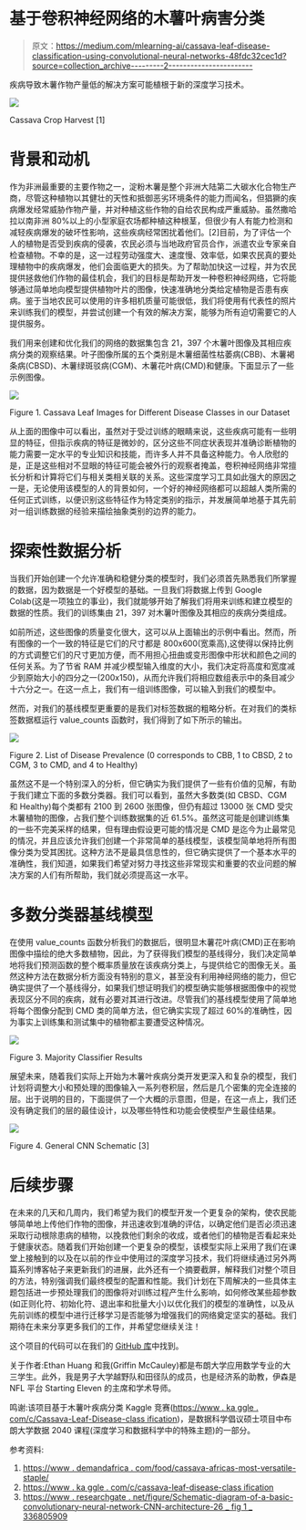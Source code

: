 # 基于卷积神经网络的木薯叶病害分类

> 原文：<https://medium.com/mlearning-ai/cassava-leaf-disease-classification-using-convolutional-neural-networks-48fdc32cec1d?source=collection_archive---------2----------------------->

疾病导致木薯作物产量低的解决方案可能植根于新的深度学习技术。

![](img/b3985f675a4354e5e81d809b80dc091d.png)

Cassava Crop Harvest [1]

# 背景和动机

作为非洲最重要的主要作物之一，淀粉木薯是整个非洲大陆第二大碳水化合物生产商，尽管这种植物以其健壮的天性和抵御恶劣环境条件的能力而闻名，但猖獗的疾病爆发经常威胁作物产量，并对种植这些作物的自给农民构成严重威胁。虽然撒哈拉以南非洲 80%以上的小型家庭农场都种植这种根茎，但很少有人有能力检测和减轻疾病爆发的破坏性影响，这些疾病经常困扰着他们。[2]目前，为了评估一个人的植物是否受到疾病的侵袭，农民必须与当地政府官员合作，派遣农业专家亲自检查植物。不幸的是，这一过程劳动强度大、速度慢、效率低，如果农民真的要处理植物中的疾病爆发，他们会面临更大的损失。为了帮助加快这一过程，并为农民提供拯救他们作物的最佳机会，我们的目标是帮助开发一种卷积神经网络，它将能够通过简单地向模型提供植物叶片的图像，快速准确地分类给定植物是否患有疾病。鉴于当地农民可以使用的许多相机质量可能很低，我们将使用有代表性的照片来训练我们的模型，并尝试创建一个有效的解决方案，能够为所有迫切需要它的人提供服务。

我们用来创建和优化我们的网络的数据集包含 21，397 个木薯叶图像及其相应疾病分类的观察结果。叶子图像所属的五个类别是木薯细菌性枯萎病(CBB)、木薯褐条病(CBSD)、木薯绿斑驳病(CGM)、木薯花叶病(CMD)和健康。下面显示了一些示例图像。

![](img/005c5765a22c91abf9d38a43f2be45ce.png)

Figure 1\. Cassava Leaf Images for Different Disease Classes in our Dataset

从上面的图像中可以看出，虽然对于受过训练的眼睛来说，这些疾病可能有一些明显的特征，但指示疾病的特征是微妙的，区分这些不同症状表现并准确诊断植物的能力需要一定水平的专业知识和技能，而许多人并不具备这种能力。令人欣慰的是，正是这些相对不显眼的特征可能会被外行的观察者掩盖，卷积神经网络非常擅长分析和计算将它们与相关类相关联的关系。这些深度学习工具如此强大的原因之一是，无论使用该模型的人的背景如何，一个好的神经网络都可以超越人类所需的任何正式训练，以便识别这些特征作为特定类别的指示，并发展简单地基于其先前对一组训练数据的经验来描绘抽象类别的边界的能力。

# 探索性数据分析

当我们开始创建一个允许准确和稳健分类的模型时，我们必须首先熟悉我们所掌握的数据，因为数据是一个好模型的基础。一旦我们将数据上传到 Google Colab(这是一项独立的事业)，我们就能够开始了解我们将用来训练和建立模型的数据的性质。我们的训练集由 21，397 对木薯叶图像及其相应的疾病分类组成。

如前所述，这些图像的质量变化很大，这可以从上面输出的示例中看出。然而，所有图像的一个一致的特征是它们的尺寸都是 800x600(宽乘高),这使得以保持比例的方式调整它们的尺寸更加方便，而不用担心扭曲或变形图像中形状和颜色之间的任何关系。为了节省 RAM 并减少模型输入维度的大小，我们决定将高度和宽度减少到原始大小的四分之一(200x150)，从而允许我们将相应数组表示中的条目减少十六分之一。在这一点上，我们有一组训练图像，可以输入到我们的模型中。

然而，对我们的基线模型更重要的是我们对标签数据的粗略分析。在对我们的类标签数据框运行 value_counts 函数时，我们得到了如下所示的输出。

![](img/38db0dca9870d8fdc98296daaecb8e2d.png)

Figure 2\. List of Disease Prevalence (0 corresponds to CBB, 1 to CBSD, 2 to CGM, 3 to CMD, and 4 to Healthy)

虽然这不是一个特别深入的分析，但它确实为我们提供了一些有价值的见解，有助于我们建立下面的多数分类器。我们可以看到，虽然大多数类(如 CBSD、CGM 和 Healthy)每个类都有 2100 到 2600 张图像，但仍有超过 13000 张 CMD 受灾木薯植物的图像，占我们整个训练数据集的近 61.5%。虽然这可能是创建训练集的一些不完美采样的结果，但有理由假设更可能的情况是 CMD 是迄今为止最常见的情况，并且应该允许我们创建一个非常简单的基线模型，该模型简单地将所有图像分类为受其困扰。这种方法不是最具信息性的，但它确实提供了一个基本水平的准确性，我们知道，如果我们希望对努力寻找这些非常现实和重要的农业问题的解决方案的人们有所帮助，我们就必须提高这一水平。

# 多数分类器基线模型

在使用 value_counts 函数分析我们的数据后，很明显木薯花叶病(CMD)正在影响图像中描绘的绝大多数植物，因此，为了获得我们模型的基线得分，我们决定简单地将我们预测函数的整个概率质量放在该疾病分类上，与提供给它的图像无关。虽然这种方法在数据分析方面没有特别的意义，甚至没有利用神经网络的能力，但它确实提供了一个基线得分，如果我们想证明我们的模型确实能够根据图像中的视觉表现区分不同的疾病，就有必要对其进行改进。尽管我们的基线模型使用了简单地将每个图像分配到 CMD 类的简单方法，但它确实实现了超过 60%的准确性，因为事实上训练集和测试集中的植物都主要遭受这种情况。

![](img/3738e6c9bc4a4db674a97b5558dedf22.png)

Figure 3\. Majority Classifier Results

展望未来，随着我们实际上开始为木薯叶疾病分类开发更深入和复杂的模型，我们计划将调整大小和预处理的图像输入一系列卷积层，然后是几个密集的完全连接的层。出于说明的目的，下面提供了一个大概的示意图，但是，在这一点上，我们还没有确定我们的层的最佳设计，以及哪些特性和功能会使模型产生最佳结果。

![](img/f8191b15f387e3da0622872e1dae336d.png)

Figure 4\. General CNN Schematic [3]

# 后续步骤

在未来的几天和几周内，我们希望为我们的模型开发一个更复杂的架构，使农民能够简单地上传他们作物的图像，并迅速收到准确的评估，以确定他们是否必须迅速采取行动根除患病的植物，以挽救他们剩余的收成，或者他们的植物是否看起来处于健康状态。随着我们开始创建一个更复杂的模型，该模型实际上采用了我们在课堂上接触到的以及在以前的作业中使用过的深度学习技术，我们将继续通过另外两篇系列博客帖子来更新我们的进展，此外还有一个摘要截屏，解释我们对整个项目的方法，特别强调我们最终模型的配置和性能。我们计划在下周解决的一些具体主题包括进一步预处理我们的图像将对训练过程产生什么影响，如何修改某些超参数(如正则化符、初始化符、退出率和批量大小)以优化我们的模型的准确性，以及从先前训练的模型中进行迁移学习是否能够为增强我们的网络奠定坚实的基础。我们期待在未来分享更多我们的工作，并希望您继续关注！

这个项目的代码可以在我们的 [GitHub 库](https://github.com/ethan21814/Tensorflow-Bros/blob/main/baseline_model.ipynb)中找到。

关于作者:Ethan Huang 和我(Griffin McCauley)都是布朗大学应用数学专业的大三学生。此外，我是男子大学越野队和田径队的成员，也是经济系的助教，伊森是 NFL 平台 Starting Eleven 的主席和学术导师。

鸣谢:该项目基于木薯叶疾病分类 Kaggle 竞赛([https://www . ka ggle . com/c/Cassava-Leaf-Disease-class ification](https://www.kaggle.com/c/cassava-leaf-disease-classification))，是数据科学倡议硕士项目中布朗大学数据 2040 课程(深度学习和数据科学中的特殊主题)的一部分。

参考资料:

1.  [https://www . demandafrica . com/food/cassava-africas-most-versatile-staple/](https://www.demandafrica.com/food/cassava-africas-most-versatile-staple/)
2.  [https://www . ka ggle . com/c/cassava-leaf-disease-class ification](https://www.kaggle.com/c/cassava-leaf-disease-classification)
3.  [https://www . researchgate . net/figure/Schematic-diagram-of-a-basic-convolutionary-neural-network-CNN-architecture-26 _ fig 1 _ 336805909](https://www.researchgate.net/figure/Schematic-diagram-of-a-basic-convolutional-neural-network-CNN-architecture-26_fig1_336805909)